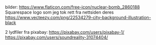 

bilder:
https://www.flaticon.com/free-icon/nuclear-bomb_2860188
Squarespace logo som jeg tok rett fra nettsiden deres
https://www.vecteezy.com/png/22534279-city-background-illustration-black

2 lydfiler fra pixabay:
https://pixabay.com/users/pixabay-1/
https://pixabay.com/users/soundreality-31074404/
